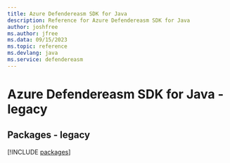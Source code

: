```yaml
---
title: Azure Defendereasm SDK for Java
description: Reference for Azure Defendereasm SDK for Java
author: joshfree
ms.author: jfree
ms.data: 09/15/2023
ms.topic: reference
ms.devlang: java
ms.service: defendereasm
---
```

# Azure Defendereasm SDK for Java - legacy
## Packages - legacy
[!INCLUDE [packages](defendereasm-index.md)]